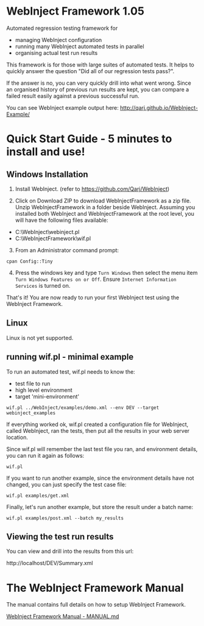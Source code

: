 # WebInject Framework 1.05

Automated regression testing framework for
* managing WebInject configuration
* running many WebInject automated tests in parallel
* organising actual test run results

This framework is for those with large suites of automated tests. It helps to quickly
answer the question "Did all of our regression tests pass?".

If the answer is no, you can very quickly drill into what went wrong. Since an organised history of previous run results are kept, you can compare a failed result easily against a previous successful run.

You can see WebInject example output here: http://qarj.github.io/WebInject-Example/

# Quick Start Guide - 5 minutes to install and use!

## Windows Installation

1. Install WebInject. (refer to https://github.com/Qarj/WebInject)

2. Click on Download ZIP to download WebInjectFramework as a zip file. Unzip WebInjectFramework
in a folder beside WebInject. Assuming you installed both WebInject and WebInjectFramework
at the root level, you will have the following files available:
  * C:\WebInject\webinject.pl
  * C:\WebInjectFramework\wif.pl


3. From an Administrator command prompt:
```
cpan Config::Tiny
```

4. Press the windows key and type `Turn Windows` then select the menu item `Turn Windows Features on or Off`. Ensure `Internet Information Services` is turned on.

That's it! You are now ready to run your first WebInject test using the WebInject Framework.

## Linux

Linux is not yet supported.

## running wif.pl - minimal example

To run an automated test, wif.pl needs to know the:
* test file to run
* high level environment
* target 'mini-environment'

```
wif.pl ../WebInject/examples/demo.xml --env DEV --target webinject_examples
```

If everything worked ok, wif.pl created a configuration file for WebInject, called
WebInject, ran the tests, then put all the results in your web server location.

Since wif.pl will remember the last test file you ran, and environment details, you
can run it again as follows:

```
wif.pl
```

If you want to run another example, since the environment details have not changed,
you can just specify the test case file:

```
wif.pl examples/get.xml
```

Finally, let's run another example, but store the result under a batch name:
```
wif.pl examples/post.xml --batch my_results
```

## Viewing the test run results

You can view and drill into the results from this url:

http://localhost/DEV/Summary.xml

# The WebInject Framework Manual

The manual contains full details on how to setup WebInject Framework.

[WebInject Framework Manual - MANUAL.md](MANUAL.md)
